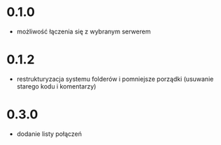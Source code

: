# 0.1.0
- możliwość łączenia się z wybranym serwerem

# 0.1.2
- restrukturyzacja systemu folderów i pomniejsze porządki (usuwanie starego kodu i komentarzy)

# 0.3.0
- dodanie listy połączeń
